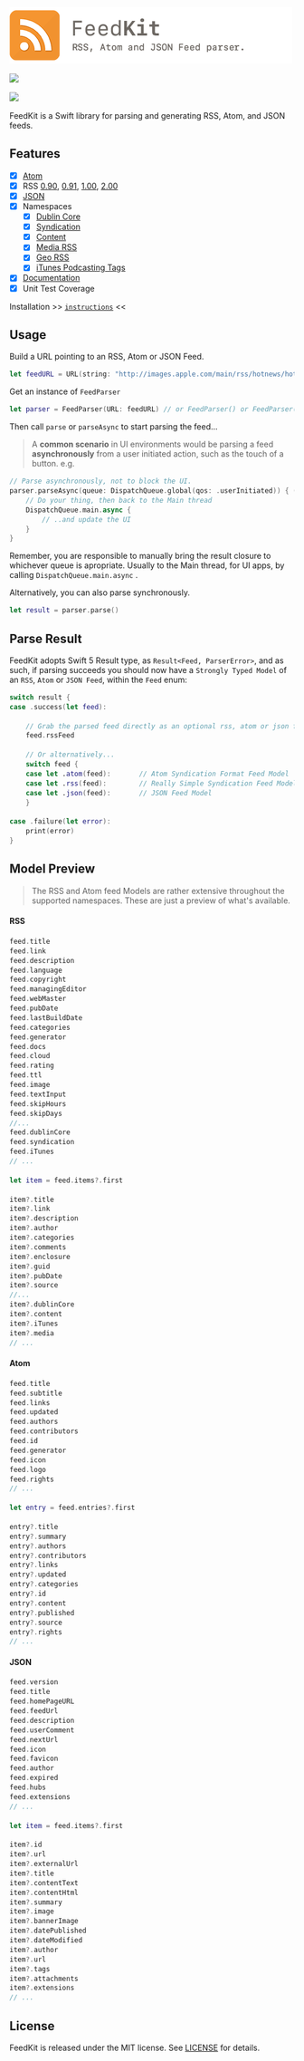 ![FeedKit](/FeedKit.png?raw=true)

[![](https://img.shields.io/endpoint?url=https%3A%2F%2Fswiftpackageindex.com%2Fapi%2Fpackages%2Fnmdias%2FFeedKit%2Fbadge%3Ftype%3Dswift-versions)](https://swiftpackageindex.com/nmdias/FeedKit)

[![](https://img.shields.io/endpoint?url=https%3A%2F%2Fswiftpackageindex.com%2Fapi%2Fpackages%2Fnmdias%2FFeedKit%2Fbadge%3Ftype%3Dplatforms)](https://swiftpackageindex.com/nmdias/FeedKit)

FeedKit is a Swift library for parsing and generating RSS, Atom, and JSON feeds.

## Features

- [x] [Atom](https://tools.ietf.org/html/rfc4287)
- [x] RSS [0.90](http://www.rssboard.org/rss-0-9-0), [0.91](http://www.rssboard.org/rss-0-9-1), [1.00](http://web.resource.org/rss/1.0/spec), [2.00](http://cyber.law.harvard.edu/rss/rss.html)
- [x] [JSON](https://jsonfeed.org/version/1)
- [x] Namespaces
  - [x] [Dublin Core](http://web.resource.org/rss/1.0/modules/dc/)
  - [x] [Syndication](http://web.resource.org/rss/1.0/modules/syndication/)
  - [x] [Content](http://web.resource.org/rss/1.0/modules/content/)
  - [x] [Media RSS](http://www.rssboard.org/media-rss)
  - [x] [Geo RSS](https://docs.ogc.org/cs/17-002r1/17-002r1.html)
  - [x] [iTunes Podcasting Tags](https://help.apple.com/itc/podcasts_connect/#/itcb54353390)
- [x] [Documentation](http://cocoadocs.org/docsets/FeedKit)
- [x] Unit Test Coverage

Installation >> [`instructions`](https://github.com/nmdias/FeedKit/blob/master/INSTALL.md) <<

## Usage

Build a URL pointing to an RSS, Atom or JSON Feed.

```swift
let feedURL = URL(string: "http://images.apple.com/main/rss/hotnews/hotnews.rss")!
```

Get an instance of `FeedParser`

```swift
let parser = FeedParser(URL: feedURL) // or FeedParser() or FeedParser(xmlStream: stream)
```

Then call `parse` or `parseAsync` to start parsing the feed...

> A **common scenario** in UI environments would be parsing a feed **asynchronously** from a user initiated action, such as the touch of a button. e.g.

```swift
// Parse asynchronously, not to block the UI.
parser.parseAsync(queue: DispatchQueue.global(qos: .userInitiated)) { (result) in
    // Do your thing, then back to the Main thread
    DispatchQueue.main.async {
        // ..and update the UI
    }
}
```

Remember, you are responsible to manually bring the result closure to whichever queue is apropriate. Usually to the Main thread, for UI apps, by calling `DispatchQueue.main.async` .

Alternatively, you can also parse synchronously.

```swift
let result = parser.parse()
```

## Parse Result

FeedKit adopts Swift 5 Result type, as `Result<Feed, ParserError>`, and as such, if parsing succeeds you should now have a `Strongly Typed Model` of an `RSS`, `Atom` or `JSON Feed`, within the `Feed` enum:

```swift
switch result {
case .success(let feed):

    // Grab the parsed feed directly as an optional rss, atom or json feed object
    feed.rssFeed

    // Or alternatively...
    switch feed {
    case let .atom(feed):       // Atom Syndication Format Feed Model
    case let .rss(feed):        // Really Simple Syndication Feed Model
    case let .json(feed):       // JSON Feed Model
    }

case .failure(let error):
    print(error)
}
```

## Model Preview

> The RSS and Atom feed Models are rather extensive throughout the supported namespaces. These are just a preview of what's available.

#### RSS

```swift
feed.title
feed.link
feed.description
feed.language
feed.copyright
feed.managingEditor
feed.webMaster
feed.pubDate
feed.lastBuildDate
feed.categories
feed.generator
feed.docs
feed.cloud
feed.rating
feed.ttl
feed.image
feed.textInput
feed.skipHours
feed.skipDays
//...
feed.dublinCore
feed.syndication
feed.iTunes
// ...

let item = feed.items?.first

item?.title
item?.link
item?.description
item?.author
item?.categories
item?.comments
item?.enclosure
item?.guid
item?.pubDate
item?.source
//...
item?.dublinCore
item?.content
item?.iTunes
item?.media
// ...
```

#### Atom

```swift
feed.title
feed.subtitle
feed.links
feed.updated
feed.authors
feed.contributors
feed.id
feed.generator
feed.icon
feed.logo
feed.rights
// ...

let entry = feed.entries?.first

entry?.title
entry?.summary
entry?.authors
entry?.contributors
entry?.links
entry?.updated
entry?.categories
entry?.id
entry?.content
entry?.published
entry?.source
entry?.rights
// ...
```

#### JSON

```swift
feed.version
feed.title
feed.homePageURL
feed.feedUrl
feed.description
feed.userComment
feed.nextUrl
feed.icon
feed.favicon
feed.author
feed.expired
feed.hubs
feed.extensions
// ...

let item = feed.items?.first

item?.id
item?.url
item?.externalUrl
item?.title
item?.contentText
item?.contentHtml
item?.summary
item?.image
item?.bannerImage
item?.datePublished
item?.dateModified
item?.author
item?.url
item?.tags
item?.attachments
item?.extensions
// ...
```

## License

FeedKit is released under the MIT license. See [LICENSE](https://github.com/nmdias/FeedKit/blob/master/LICENSE) for details.
